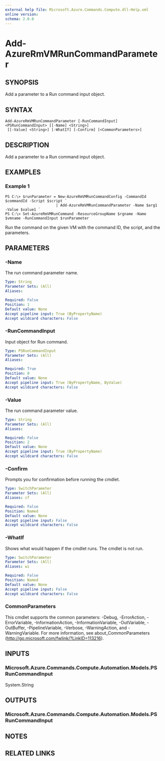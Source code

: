 ```yaml
---
external help file: Microsoft.Azure.Commands.Compute.dll-Help.xml
online version: 
schema: 2.0.0
---
```


# Add-AzureRmVMRunCommandParameter

## SYNOPSIS
Add a parameter to a Run command input object.

## SYNTAX

```
Add-AzureRmVMRunCommandParameter [-RunCommandInput] <PSRunCommandInput> [[-Name] <String>]
 [[-Value] <String>] [-WhatIf] [-Confirm] [<CommonParameters>]
```

## DESCRIPTION
Add a parameter to a Run command input object.

## EXAMPLES

### Example 1
```
PS C:\> $runParameter = New-AzureRmVMRunCommandConfig -CommandId $commandId -Script $script `
                       | Add-AzureRmVMRunCommandParameter -Name $arg1 -Value $value1 `
PS C:\> Set-AzureRmVMRunCommand -ResourceGroupName $rgname -Name $vmname -RunCommandInput $runParameter
```

Run the command on the given VM with the command ID, the script, and the parameters.

## PARAMETERS

### -Name
The run command parameter name.

```yaml
Type: String
Parameter Sets: (All)
Aliases: 

Required: False
Position: 1
Default value: None
Accept pipeline input: True (ByPropertyName)
Accept wildcard characters: False
```

### -RunCommandInput
Input object for Run command.

```yaml
Type: PSRunCommandInput
Parameter Sets: (All)
Aliases: 

Required: True
Position: 0
Default value: None
Accept pipeline input: True (ByPropertyName, ByValue)
Accept wildcard characters: False
```

### -Value
The run command parameter value.

```yaml
Type: String
Parameter Sets: (All)
Aliases: 

Required: False
Position: 2
Default value: None
Accept pipeline input: True (ByPropertyName)
Accept wildcard characters: False
```

### -Confirm
Prompts you for confirmation before running the cmdlet.

```yaml
Type: SwitchParameter
Parameter Sets: (All)
Aliases: cf

Required: False
Position: Named
Default value: None
Accept pipeline input: False
Accept wildcard characters: False
```

### -WhatIf
Shows what would happen if the cmdlet runs.
The cmdlet is not run.

```yaml
Type: SwitchParameter
Parameter Sets: (All)
Aliases: wi

Required: False
Position: Named
Default value: None
Accept pipeline input: False
Accept wildcard characters: False
```

### CommonParameters
This cmdlet supports the common parameters: -Debug, -ErrorAction, -ErrorVariable, -InformationAction, -InformationVariable, -OutVariable, -OutBuffer, -PipelineVariable, -Verbose, -WarningAction, and -WarningVariable. For more information, see about_CommonParameters (http://go.microsoft.com/fwlink/?LinkID=113216).

## INPUTS

### Microsoft.Azure.Commands.Compute.Automation.Models.PSRunCommandInput
System.String

## OUTPUTS

### Microsoft.Azure.Commands.Compute.Automation.Models.PSRunCommandInput

## NOTES

## RELATED LINKS


